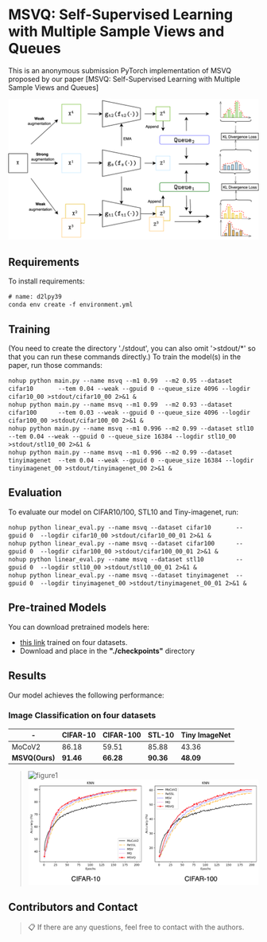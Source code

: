 # MSVQ: Self-Supervised Learning with Multiple Sample Views and Queues

This is an anonymous submission PyTorch implementation of MSVQ proposed by our paper [MSVQ: Self-Supervised Learning with Multiple Sample Views and Queues]

![figure1](./figures/msvq.png)


## Requirements
To install requirements:

 ```setup
 # name: d2lpy39
 conda env create -f environment.yml
 ```

## Training
(You need to create the directory './stdout', you can also omit '>stdout/*' so that you can run these commands directly.)
To train the model(s) in the paper, run those commands:

```train
nohup python main.py --name msvq --m1 0.99  --m2 0.95 --dataset cifar10       --tem 0.04 --weak --gpuid 0 --queue_size 4096 --logdir cifar10_00 >stdout/cifar10_00 2>&1 &
nohup python main.py --name msvq --m1 0.99  --m2 0.93 --dataset cifar100      --tem 0.03 --weak --gpuid 0 --queue_size 4096 --logdir cifar100_00 >stdout/cifar100_00 2>&1 &
nohup python main.py --name msvq --m1 0.996 --m2 0.99 --dataset stl10         --tem 0.04 --weak --gpuid 0 --queue_size 16384 --logdir stl10_00 >stdout/stl10_00 2>&1 &
nohup python main.py --name msvq --m1 0.996 --m2 0.99 --dataset tinyimagenet  --tem 0.04 --weak --gpuid 0 --queue_size 16384 --logdir tinyimagenet_00 >stdout/tinyimagenet_00 2>&1 &
```

## Evaluation

To evaluate our model on CIFAR10/100, STL10 and Tiny-imagenet, run:
```eval
nohup python linear_eval.py --name msvq --dataset cifar10       --gpuid 0  --logdir cifar10_00 >stdout/cifar10_00_01 2>&1 &
nohup python linear_eval.py --name msvq --dataset cifar100      --gpuid 0  --logdir cifar100_00 >stdout/cifar100_00_01 2>&1 &
nohup python linear_eval.py --name msvq --dataset stl10         --gpuid 0  --logdir stl10_00 >stdout/stl10_00_01 2>&1 &
nohup python linear_eval.py --name msvq --dataset tinyimagenet  --gpuid 0  --logdir tinyimagenet_00 >stdout/tinyimagenet_00_01 2>&1 &
```

## Pre-trained Models

You can download pretrained models here:

- [this link](https://drive.google.com/file/d/1uFH5BfbVoLbEpw4MZJqtNbKmpATjrtV4/view?usp=sharing) trained on four datasets.
- Download and place in the **"./checkpoints"** directory

## Results

Our model achieves the following performance:

### Image Classification on four datasets

| -              | CIFAR-10  | CIFAR-100 | STL-10    | Tiny ImageNet |
|----------------|-----------|-----------|-----------|---------------|
| MoCoV2         | 86.18     | 59.51     | 85.88     | 43.36         |
| **MSVQ(Ours)** | **91.46** | **66.28** | **90.36** | **48.09**     |
> ![figure1](./figures/to_git.png "tsne")
> ![figure2](./figures/to_git_knn.png "knn")
## Contributors and Contact
>📋  If there are any questions, feel free to contact with the authors.
